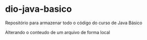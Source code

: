 # dio-java-basico
Repositório para armazenar todo o código do curso de Java Básico


Alterando o conteudo de um arquivo de forma local